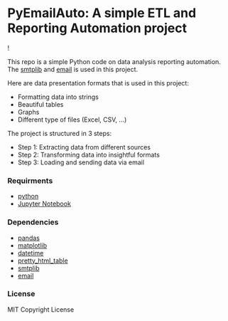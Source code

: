 # PyEmailAuto: A simple ETL and Reporting Automation project

! []( https://github.com/sfamousavi/PyEmailAuto/blob/main/PyEmailAuto_Image1.jpg)



This repo is a simple Python code on data analysis reporting automation. The [smtplib](https://docs.python.org/3/library/smtplib.html) and [email](https://docs.python.org/3/library/email.html) is used in this project. 

Here are data presentation formats that is used in this project:
* Formatting data into strings
* Beautiful tables
* Graphs
* Different type of files (Excel, CSV, ...)




The project is structured in 3 steps:
* Step 1: Extracting data from different sources
* Step 2: Transforming data into insightful formats
* Step 3: Loading and sending data via email




### Requirments
* [python](https://www.python.org/downloads/)
* [Jupyter Notebook](https://jupyter.org/)



### Dependencies
* [pandas](https://pandas.pydata.org/)
* [matplotlib](https://matplotlib.org/)
* [datetime](https://docs.python.org/3/library/datetime.html)
* [pretty_html_table](https://pypi.org/project/pretty-html-table/)
* [smtplib](https://docs.python.org/3/library/smtplib.html)
* [email](https://docs.python.org/3/library/email.html)



### License
MIT Copyright License

